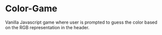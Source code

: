 # Color-Game


Vanilla Javascript game where user is prompted to guess the color based on the RGB representation in the header.
